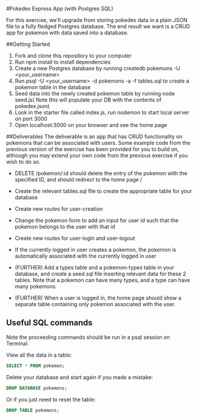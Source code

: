 #Pokedex Express App (with Postgres SQL)

For this exercise, we'll upgrade from storing pokedex data in a plain JSON file to a fully fledged Postgres database. The end result we want is a CRUD app for pokemon with data saved into a database.

##Getting Started
1. Fork and clone this repository to your computer
2. Run npm install to install dependencies
3. Create a new Postgres database by running createdb pokemons -U <your_username>
4. Run psql -U <your_username> -d pokemons -a -f tables.sql to create a pokemon table in the database
5. Seed data into the newly created pokemon table by running node seed.js( Note this will populate your DB with the contents of pokedex.json)
6. Look in the starter file called index.js, run nodemon to start local server on port 3000
7. Open localhost:3000 on your browser and see the home page

##Deliverables
The deliverable is an app that has CRUD functionality on pokemons that can be associated with users. Some example code from the previous version of the exercise has been provided for you to build on, although you may extend your own code from the previous exercise if you wish to do so.

* DELETE /pokemon/:id should delete the entry of the pokemon with the specified ID, and should redirect to the home page /

* Create the relevant tables.sql file to create the appropriate table for your database

* Create new routes for user-creation

* Change the pokemon form to add an input for user id such that the pokemon belongs to the user with that id

* Create new routes for user-login and user-logout

* If the currently logged in user creates a pokemon, the pokemon is automatically associated with the currently logged in user

* (FURTHER) Add a types table and a pokemon-types table in your database, and create a seed.sql file inserting relevant data for these 2 tables. Note that a pokemon can have many types, and a type can have many pokemons.

* (FURTHER) When a user is logged in, the home page should show a separate table containing only pokemon associated with the user.

## Useful SQL commands
Note the proceeding commands should be run in a psql session on Terminal.

View all the data in a table:
```sql
SELECT * FROM pokemon;
```

Delete your database and start again if you made a mistake:
```sql
DROP DATABASE pokemons;
```

Or if you just need to reset the table:
```sql
DROP TABLE pokemons;
```

